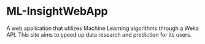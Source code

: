 # ML-InsightWebApp
A web application that utilizes Machine Learning algorithms through a Weka API. This site aims to speed up data research and prediction for its users.
